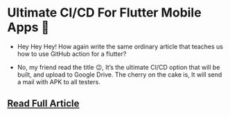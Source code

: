 # Ultimate CI/CD For Flutter Mobile Apps 🚀

- Hey Hey Hey! How again write the same ordinary article that teaches us how to use GitHub action for a flutter?

- No, my friend read the title 😉, It’s the ultimate CI/CD option that will be built, and upload to Google Drive. The cherry on the cake is, It will send a mail with APK to all testers.

## [Read Full Article](https://medium.com/@kunjkanani27/3415c337435f)

